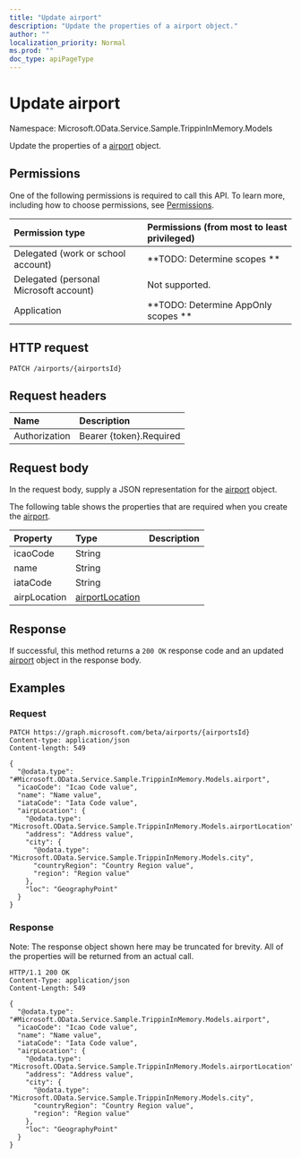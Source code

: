```yaml
---
title: "Update airport"
description: "Update the properties of a airport object."
author: ""
localization_priority: Normal
ms.prod: ""
doc_type: apiPageType
---
```


# Update airport

Namespace: Microsoft.OData.Service.Sample.TrippinInMemory.Models

Update the properties of a [airport](../resources/microsoft.odata.service.sample.trippininmemory.models-airport.md) object.

## Permissions
One of the following permissions is required to call this API. To learn more, including how to choose permissions, see [Permissions](/concepts/permissions-reference.md).

|Permission type|Permissions (from most to least privileged)|
|:---|:---|
|Delegated (work or school account)|**TODO: Determine scopes **|
|Delegated (personal Microsoft account)|Not supported.|
|Application|**TODO: Determine AppOnly scopes **|

## HTTP request
<!-- {
  "blockType": "ignored"
}
-->
``` http
PATCH /airports/{airportsId}
```

## Request headers
|Name|Description|
|:---|:---|
|Authorization|Bearer {token}.Required|

## Request body
In the request body, supply a JSON representation for the [airport](../resources/microsoft.odata.service.sample.trippininmemory.models-airport.md) object.

The following table shows the properties that are required when you create the [airport](../resources/microsoft.odata.service.sample.trippininmemory.models-airport.md).

|Property|Type|Description|
|:---|:---|:---|
|icaoCode|String||
|name|String||
|iataCode|String||
|airpLocation|[airportLocation](../resources/microsoft.odata.service.sample.trippininmemory.models-airportlocation.md)||



## Response
If successful, this method returns a `200 OK` response code and an updated [airport](../resources/microsoft.odata.service.sample.trippininmemory.models-airport.md) object in the response body.

## Examples

### Request
<!-- {
  "blockType": "request",
  "name": "update_airport"
}
-->
``` http
PATCH https://graph.microsoft.com/beta/airports/{airportsId}
Content-type: application/json
Content-length: 549

{
  "@odata.type": "#Microsoft.OData.Service.Sample.TrippinInMemory.Models.airport",
  "icaoCode": "Icao Code value",
  "name": "Name value",
  "iataCode": "Iata Code value",
  "airpLocation": {
    "@odata.type": "Microsoft.OData.Service.Sample.TrippinInMemory.Models.airportLocation",
    "address": "Address value",
    "city": {
      "@odata.type": "Microsoft.OData.Service.Sample.TrippinInMemory.Models.city",
      "countryRegion": "Country Region value",
      "region": "Region value"
    },
    "loc": "GeographyPoint"
  }
}
```

### Response
Note: The response object shown here may be truncated for brevity. All of the properties will be returned from an actual call.
<!-- {
  "blockType": "response",
  "truncated": true
}
-->
``` http
HTTP/1.1 200 OK
Content-Type: application/json
Content-Length: 549

{
  "@odata.type": "#Microsoft.OData.Service.Sample.TrippinInMemory.Models.airport",
  "icaoCode": "Icao Code value",
  "name": "Name value",
  "iataCode": "Iata Code value",
  "airpLocation": {
    "@odata.type": "Microsoft.OData.Service.Sample.TrippinInMemory.Models.airportLocation",
    "address": "Address value",
    "city": {
      "@odata.type": "Microsoft.OData.Service.Sample.TrippinInMemory.Models.city",
      "countryRegion": "Country Region value",
      "region": "Region value"
    },
    "loc": "GeographyPoint"
  }
}
```

